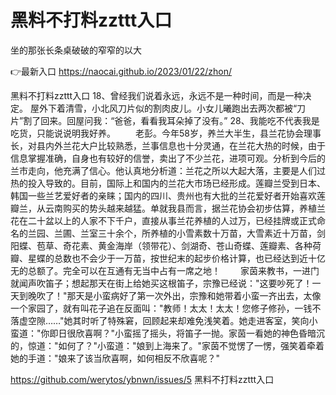 # 黑料不打料zzttt入口
坐的那张长条桌破破的窄窄的以大

👉最新入口 https://naocai.github.io/2023/01/22/zhon/

黑料不打料zzttt入口	18、曾经我们说着永远，永远不是一种时间，而是一种决定。
屋外下着清雪，小北风刀片似的割肉皮儿。小女儿曦跑出去两次都被“刀片”割了回来。回屋问我：“爸爸，看看我耳朵掉了没有。”
	28、我能吃不代表我是吃货，只能说说明我好养。
　　老彭。今年58岁，养兰大半生，县兰花协会理事长，对县内外兰花大户比较熟悉，兰事信息也十分灵通，在兰花大热的时候，由于信息掌握准确，自身也有较好的信誉，卖出了不少兰花，进项可观。分析到今后的兰市走向，他充满了信心。他认真地分析道：兰花之所以大起大落，主要是人们过热的投入导致的。目前，国际上和国内的兰花大市场已经形成。莲瓣兰受到日本、韩国一些兰艺爱好者的亲睐；国内的四川、贵州也有大批的兰花爱好者开始喜欢莲瓣兰，从云南购买的势头越来越猛。单就我县而言，据兰花协会初步估算，养植兰花在二十盆以上的人家不下千户，直接从事兰花养植的人过万，已经挂牌或正式命名的兰园、兰圃、兰室三十余个，所养植的小雪素数十万苗，大雪素近十万苗，剑阳蝶、苞草、奇花素、黄金海岸（领带花）、剑湖奇、苍山奇蝶、莲瓣素、各种荷瓣、星蝶的总数也不会少于一万苗，按世纪末的起步价格计算，也已经达到近十亿无的总额了。完全可以在互通有无当中占有一席之地！
　　家茵来教书，一进门就闻声吹笛子；想起那天在街上给她买这根笛子，宗豫已经说："这要吵死了！一天到晚吹了！"那天是小蛮病好了第一次外出，宗豫和她带着小蛮一齐出去，太像一个家园了，就有叫花子追在反面叫："教师！太太！太太！您修子修孙，一钱不落虚空隙……"她其时听了特殊窘，回顾起来却难免浅笑着。她走进客室，笑向小蛮道："你即日很欣喜啊？"小蛮摇了摇头，将笛子一抛。家茵一看她的神色昏暗沉的，惊道："如何了？"小蛮道："娘到上海来了。"家茵不觉愣了一愣，强笑着牵着她的手道："娘来了该当欣喜啊，如何相反不欣喜呢？"

https://github.com/werytos/ybnwn/issues/5
黑料不打料zzttt入口

